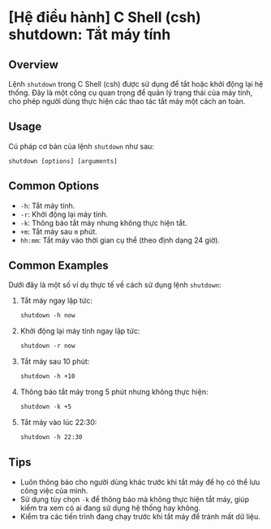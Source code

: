 # [Hệ điều hành] C Shell (csh) shutdown: Tắt máy tính

## Overview
Lệnh `shutdown` trong C Shell (csh) được sử dụng để tắt hoặc khởi động lại hệ thống. Đây là một công cụ quan trọng để quản lý trạng thái của máy tính, cho phép người dùng thực hiện các thao tác tắt máy một cách an toàn.

## Usage
Cú pháp cơ bản của lệnh `shutdown` như sau:
```
shutdown [options] [arguments]
```

## Common Options
- `-h`: Tắt máy tính.
- `-r`: Khởi động lại máy tính.
- `-k`: Thông báo tắt máy nhưng không thực hiện tắt.
- `+m`: Tắt máy sau `m` phút.
- `hh:mm`: Tắt máy vào thời gian cụ thể (theo định dạng 24 giờ).

## Common Examples
Dưới đây là một số ví dụ thực tế về cách sử dụng lệnh `shutdown`:

1. Tắt máy ngay lập tức:
   ```csh
   shutdown -h now
   ```

2. Khởi động lại máy tính ngay lập tức:
   ```csh
   shutdown -r now
   ```

3. Tắt máy sau 10 phút:
   ```csh
   shutdown -h +10
   ```

4. Thông báo tắt máy trong 5 phút nhưng không thực hiện:
   ```csh
   shutdown -k +5
   ```

5. Tắt máy vào lúc 22:30:
   ```csh
   shutdown -h 22:30
   ```

## Tips
- Luôn thông báo cho người dùng khác trước khi tắt máy để họ có thể lưu công việc của mình.
- Sử dụng tùy chọn `-k` để thông báo mà không thực hiện tắt máy, giúp kiểm tra xem có ai đang sử dụng hệ thống hay không.
- Kiểm tra các tiến trình đang chạy trước khi tắt máy để tránh mất dữ liệu.